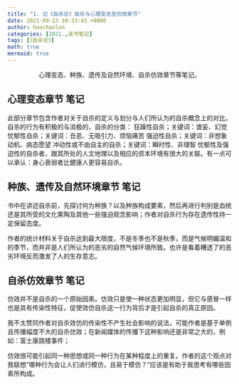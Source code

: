 ```yaml
---
title: "1. 记《自杀论》自杀与心理变态至仿效章节"
date: 2021-09-23 10:33:43 +0800
author: hoochanlon
categories: [2021.,读书笔记]
tags: [《自杀论》]
math: true
mermaid: true
---
```


<p style="text-align:center">心理变态、种族、遗传及自然环境、自杀仿效章节等笔记。</p>

<!-- more -->



## 心理变态章节 笔记

此部分章节包含作者对关于自杀的定义与划分与人们所认为的自杀概念上的对比。自杀的行为有积极的与消极的，自杀的分类：
狂躁性自杀；关键词：谵妄、幻觉
忧郁性自杀；关键词：丑恶、无吸引力、烦恼痛苦
强迫性自杀；关键词：非想象动机、病态愿望
冲动性或不由自主的自杀；关键词：瞬时性、非理智
忧郁性及强迫性的自杀者，跟其所处的人文地理以及相应的资本环境有很大的关联。有一点可以承认：身心衰弱者比健康人更容易自杀。

## 种族、遗传及自然环境章节 笔记

书中在讲述自杀前，先探讨何为种族？以及种族构成要素，然后再进行判别是血统还是其所受的文化熏陶及其他一些强迫观念影响；作者对自杀行为存在遗传性持一定保留态度。

作者的统计材料关于自杀达到最大限度，不是冬季也不是秋季，而是气候明媚温和的季节，而并非是人们所认为的恶劣的自然气候环境所致。也许是看着糟透了的恶劣环境反而激发了人的生存意志。

## 自杀仿效章节 笔记

仿效并不是自杀的一个原始因素。仿效只是使一种状态更加明显，但它与感冒一样也是具有传染性特征，促使效仿自杀这一行为背后才是引起自杀的真正原因。

我不太赞同作者对自杀效仿的传染性不产生社会影响的说法，可能作者是基于单例且传播幅度不大的自杀仿效；在新闻媒体的传播下这种影响还是非常之大的，例如：富士康跳楼事件；

仿效很可能引起同一种思想或同一种行为在某种程度上的重复。作者的这个观点对我联想“哪种行为会让人们进行模仿，且易于模仿？”应该是有助于我思考有哪些因素所构成。

